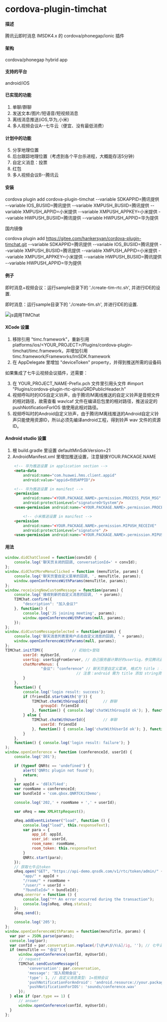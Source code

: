# cordova-plugin-timchat

#### 描述
腾讯云即时消息 IMSDK4.x 的 cordova/phonegap/ionic 插件

#### 架构
cordova/phonegap hybrid app

#### 支持的平台
android/iOS

#### 已实现的功能

1. 单聊/群聊
2. 发送文本/图片/短语音/短视频消息
3. 离线消息推送(iOS,华为,小米)
4. 多人视频会议A--七牛云（便宜、没有最低消费）

#### 计划中的功能

5. 分享地理位置
6. 后台跟踪地理位置（考虑到各个平台杀进程，大概能存活5分钟）
7. 自定义消息：投票
8. 红包
9. 多人视频会议B--腾讯云

#### 安装

cordova plugin add cordova-plugin-timchat --variable SDKAPPID=腾讯提供 --variable IOS_BUSIID=腾讯提供 --variable XMPUSH_BUSIID=腾讯提供 --variable XMPUSH_APPID=小米提供 --variable XMPUSH_APPKEY=小米提供 --variable HWPUSH_BUSIID=腾讯提供 --variable HWPUSH_APPID=华为提供

国内镜像

cordova plugin add https://gitee.com/hankersyan/cordova-plugin-timchat.git --variable SDKAPPID=腾讯提供 --variable IOS_BUSIID=腾讯提供 --variable XMPUSH_BUSIID=腾讯提供 --variable XMPUSH_APPID=小米提供 --variable XMPUSH_APPKEY=小米提供 --variable HWPUSH_BUSIID=腾讯提供 --variable HWPUSH_APPID=华为提供


#### 例子
即时消息+视频会议：运行sample目录下的 './create-tim-rtc.sh', 并进行IDE的设置.

即时消息：运行sample目录下的 './create-tim.sh', 并进行IDE的设置.

![js调用TIMChat](https://meehealth.oss-cn-shanghai.aliyuncs.com/tim/3ki9qe.gif "js调用TIMChat")

#### XCode 设置

1. 移除引用 "timc.framework"，重新引用 platforms/ios/<YOUR_PROJECT>/Plugins/cordova-plugin-timchat/timc.framework，并增加引用 timc.framework/Frameworks/ImSDK.framework
2. 在 AppDelegate 里增加 "deviceToken" property，并得到推送所需的设备码

如果集成了七牛云视频会议插件，还需要：

3. 在 YOUR_PROJECT_NAME-Prefix.pch 文件里引用头文件 #import "Plugins/cordova-plugin-rtc-qiniu/QRDPublicHeader.h"
4. 视频呼叫时的IOS自定义铃声，由于腾讯IM离线推送的自定义铃声是音频文件的相对路径，故需查看 wav/caf 文件在编译后包里的相对路径，推送设定的 pushNotificationForIOS 值使用此相对路径。
5. 视频呼叫时的Android自定义铃声，由于腾讯IM离线推送的Android自定义铃声只能使用资源ID，所以必须先编译android工程，得到铃声 wav 文件的资源ID。

#### Android studio 设置 
1. 根 build.gradle 里设置 defaultMinSdkVersion=21 
2. AndroidManifest.xml 里增加推送设置，注意替换YOUR.PACKAGE.NAME
```html
    <!-- 华为推送设置 in application section -->
    <meta-data
        android:name="com.huawei.hms.client.appid"
        android:value="appid=你的APPID"/>

    <!-- 华为推送设置 in manifest -->
    <permission
        android:name="<YOUR.PACKAGE.NAME>.permission.PROCESS_PUSH_MSG"
        android:protectionLevel="signatureOrSystem"/>
    <uses-permission android:name="<YOUR.PACKAGE.NAME>.permission.PROCESS_PUSH_MSG" />

		<!-- 小米推送设置 in manifest -->
    <permission
        android:name="<YOUR.PACKAGE.NAME>.permission.MIPUSH_RECEIVE"
        android:protectionLevel="signature" />
    <uses-permission android:name="<YOUR.PACKAGE.NAME>.permission.MIPUSH_RECEIVE" />
```

#### 用法

```javascript
window.didChatClosed = function(convId) {
    console.log('聊天页关闭的回调, conversationId=' + convId);
};
window.didChatMoreMenuClicked = function (menuTitle, params) {
    console.log('聊天页里自定义菜单的回调, ', menuTitle, params);
    window.openConferenceWithParams(menuTitle, params);
};
window.receivingNewCustomMessage = function(params) {
    console.log('接收到新的自定义消息的回调, ' + params);
    TIMChat.confirm({
        "description": "加入会议?"
    }, function() {
        console.log('JS joining meeting', params);
        window.openConferenceWithParams(null, params);
    });
};
window.didCustomMessageSelected = function(params) {
    console.log('聊天消息列表里用户点击自定义消息的回调, ' + params);
    window.openConferenceWithParams(null, params);
};
TIMChat.initTIM({             // 初始化+登陆
        userId: myUserId,
        userSig: userSigFromServer, // 自己服务器计算好的userSig，参见腾讯云文档
        chatMoreMenus: {
                "会议": "conference" // 聊天页里自定义菜单, 格式为 title : namedImage 
                                // 注意：android 需为 title 添加 string资源
        }
    },
    function() {
        console.log('login result: success');
        if (friendId.startsWith('@')) {
            TIMChat.chatWithGroupId({		// 群聊
                groupId: friendId
            }, function() { console.log('chatWithGroupId ok'); }, function() { console.log('chatWithGroupId fail'); });
        } else {
            TIMChat.chatWithUserId({		// 单聊
                userId: friendId
            }, function() { console.log('chatWithUserId ok'); }, function() { console.log('chatWithUserId fail'); });
        }
    },
    function() { console.log('login result: failure'); }
);
window.openConference = function (conferenceId, userId) {
    console.log('201');

    if (typeof QNRtc == 'undefined') {
        alert('QNRtc plugin not found');
        return;
    }
    var appId = 'd8lk7l4ed';
    var roomName = conferenceId;
    var bundleId = 'com.qbox.QNRTCKitDemo';

    console.log('202,' + roomName + ',' + userId);

    var oReq = new XMLHttpRequest();

    oReq.addEventListener("load", function () {
        console.log("load", this.responseText);
        var para = {
            app_id: appId,
            user_id: userId,
            room_name: roomName,
            room_token: this.responseText
        }
        QNRtc.start(para);
    });
    // 获取七牛云token
    oReq.open("GET", "https://api-demo.qnsdk.com/v1/rtc/token/admin/" +
        "app/" + appId +
        "/room/" + roomName +
        "/user/" + userId +
        "?bundleId=" + bundleId);
    oReq.onerror = function () {
        console.log("** An error occurred during the transaction");
        console.log(oReq, oReq.status);
    };
    oReq.send();

    console.log('205');
};
window.openConferenceWithParams = function(menuTitle, params) {
  var par = JSON.parse(params);
  console.log(par);
  var confId = par.conversation.replace(/[\@\#\$\%\&]/ig, ''); // 七牛云会议ID禁用特殊字符
  if (menuTitle == "会议") {
      window.openConference(confId, myUserId);
      // request
      TIMChat.sendCustomMessage({
          'conversation': par.conversation,
          'message': '加入视频会议',
          'type': 1, // 自定义消息类型: 1=视频会议
          'pushNotificationForAndroid': 'android.resource://your.package.name/id.of.r.raw.sound',
          'pushNotificationForIOS': 'sounds/conference.wav'
      });
  } else if (par.type == 1) {
      // answer
      window.openConference(confId, myUserId);
  }
};
```